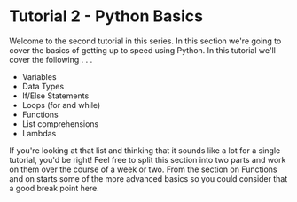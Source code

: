 # Tutorial 2 - Python Basics
Welcome to the second tutorial in this series. In this section we're going to cover the basics of getting up to speed using Python. In this tutorial we'll cover the following . . . 
 - Variables
 - Data Types
 - If/Else Statements
 - Loops (for and while)
 - Functions
 - List comprehensions
 - Lambdas

 If you're looking at that list and thinking that it sounds like a lot for a single tutorial, you'd be right! Feel free to split this section into two parts and work on them over the course of a week or two. From the section on Functions and on starts some of the more advanced basics so you could consider that a good break point here.